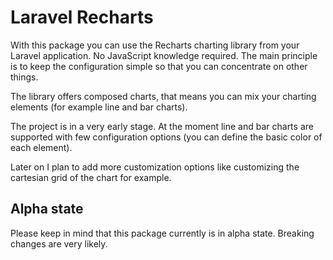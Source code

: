 # Laravel Recharts

With this package you can use the Recharts charting library from your Laravel application.
No JavaScript knowledge required.
The main principle is to keep the configuration simple so that you can concentrate on other things.

The library offers composed charts, that means you can mix your charting elements (for example line and bar charts).

The project is in a very early stage. At the moment line and bar charts are supported with few configuration options (you can define the basic color of each element).

Later on I plan to add more customization options like customizing the cartesian grid of the chart for example.

## Alpha state

Please keep in mind that this package currently is in alpha state. Breaking changes are very likely.
